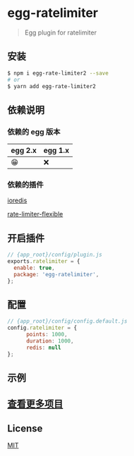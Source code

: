 # egg-ratelimiter

> Egg plugin for ratelimiter


## 安装

```bash
$ npm i egg-rate-limiter2 --save
# or
$ yarn add egg-rate-limiter2
```

## 依赖说明

### 依赖的 egg 版本

egg 2.x | egg 1.x
--- | ---
😁 | ❌

### 依赖的插件

[ioredis](https://github.com/luin/ioredis)

[rate-limiter-flexible](https://github.com/animir/node-rate-limiter-flexible)

## 开启插件

```js
// {app_root}/config/plugin.js
exports.ratelimiter = {
  enable: true,
  package: 'egg-ratelimiter',
};
```

## 配置

```js
// {app_root}/config/config.default.js
config.ratelimiter = {
      points: 1000,
      duration: 1000,
      redis: null
};
```

## 示例

## [查看更多项目](https://www.undsky.com)

## License

[MIT](LICENSE)
